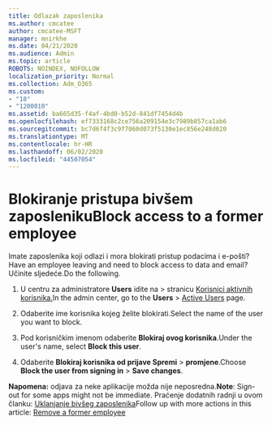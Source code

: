 ```yaml
---
title: Odlazak zaposlenika
ms.author: cmcatee
author: cmcatee-MSFT
manager: mnirkhe
ms.date: 04/21/2020
ms.audience: Admin
ms.topic: article
ROBOTS: NOINDEX, NOFOLLOW
localization_priority: Normal
ms.collection: Adm_O365
ms.custom:
- "18"
- "1200010"
ms.assetid: ba665d35-f4af-4bd0-b52d-841df7454d4b
ms.openlocfilehash: ef7333168c2ce756a209154e3c7989b857ca1ab6
ms.sourcegitcommit: bc7d6f4f3c9f7060d073f5130e1ec856e248d020
ms.translationtype: MT
ms.contentlocale: hr-HR
ms.lasthandoff: 06/02/2020
ms.locfileid: "44507054"
---
```

# <a name="block-access-to-a-former-employee"></a><span data-ttu-id="b6cb7-102">Blokiranje pristupa bivšem zaposleniku</span><span class="sxs-lookup"><span data-stu-id="b6cb7-102">Block access to a former employee</span></span>

<span data-ttu-id="b6cb7-103">Imate zaposlenika koji odlazi i mora blokirati pristup podacima i e-pošti?</span><span class="sxs-lookup"><span data-stu-id="b6cb7-103">Have an employee leaving and need to block access to data and email?</span></span> <span data-ttu-id="b6cb7-104">Učinite sljedeće.</span><span class="sxs-lookup"><span data-stu-id="b6cb7-104">Do the following.</span></span>
  
1. <span data-ttu-id="b6cb7-105">U centru za administratore **Users** idite na \> stranicu [Korisnici aktivnih korisnika.](https://go.microsoft.com/fwlink/p/?linkid=834822)</span><span class="sxs-lookup"><span data-stu-id="b6cb7-105">In the admin center, go to the **Users** \> [Active Users](https://go.microsoft.com/fwlink/p/?linkid=834822) page.</span></span>

2. <span data-ttu-id="b6cb7-106">Odaberite ime korisnika kojeg želite blokirati.</span><span class="sxs-lookup"><span data-stu-id="b6cb7-106">Select the name of the user you want to block.</span></span>

3. <span data-ttu-id="b6cb7-107">Pod korisničkim imenom odaberite **Blokiraj ovog korisnika**.</span><span class="sxs-lookup"><span data-stu-id="b6cb7-107">Under the user's name, select **Block this user**.</span></span>

4. <span data-ttu-id="b6cb7-108">Odaberite **Blokiraj korisnika od prijave Spremi** \> **promjene**.</span><span class="sxs-lookup"><span data-stu-id="b6cb7-108">Choose **Block the user from signing in** \> **Save changes**.</span></span>

<span data-ttu-id="b6cb7-109">**Napomena:** odjava za neke aplikacije možda nije neposredna.</span><span class="sxs-lookup"><span data-stu-id="b6cb7-109">**Note**: Sign-out for some apps might not be immediate.</span></span> <span data-ttu-id="b6cb7-110">Praćenje dodatnih radnji u ovom članku: [Uklanjanje bivšeg zaposlenika](https://docs.microsoft.com/microsoft-365/admin/add-users/remove-former-employee)</span><span class="sxs-lookup"><span data-stu-id="b6cb7-110">Follow up with more actions in this article: [Remove a former employee](https://docs.microsoft.com/microsoft-365/admin/add-users/remove-former-employee)</span></span>
